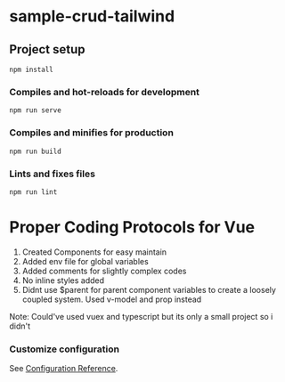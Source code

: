 # sample-crud-tailwind

## Project setup
```
npm install
```

### Compiles and hot-reloads for development
```
npm run serve
```

### Compiles and minifies for production
```
npm run build
```

### Lints and fixes files
```
npm run lint
```

# Proper Coding Protocols for Vue
1. Created Components for easy maintain
2. Added env file for global variables
3. Added comments for slightly complex codes
4. No inline styles added
5. Didnt use $parent for parent component variables to create a loosely coupled system. Used v-model and prop instead

Note: Could've used vuex and typescript but its only a small project so i didn't

### Customize configuration
See [Configuration Reference](https://cli.vuejs.org/config/).
